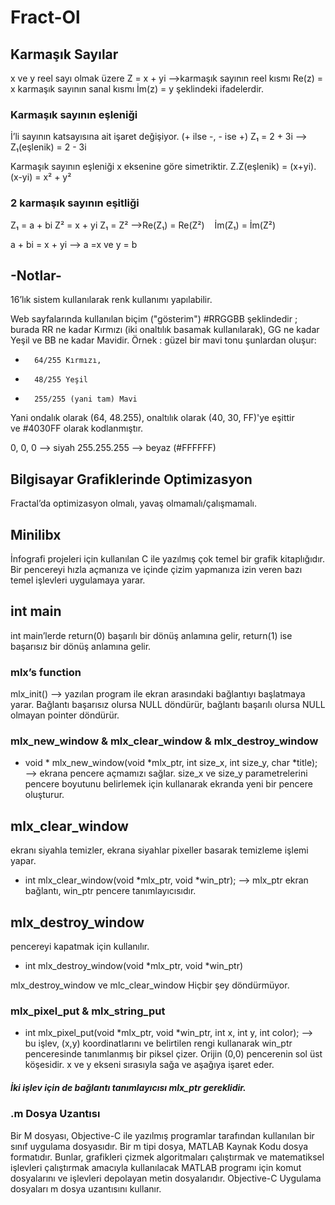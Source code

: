 # **Fract-Ol**

## **Karmaşık Sayılar**

x ve y reel sayı olmak üzere
Z = x + yi ——>karmaşık sayının reel kısmı Re(z) = x
			karmaşık sayının sanal kısmı İm(z) = y
şeklindeki ifadelerdir.

### **Karmaşık sayının eşleniği**
İ’li sayının katsayısına ait işaret değişiyor. (+ ilse -, - ise +)
Z₁ = 2 + 3i —> Z₁(eşlenik) = 2 - 3i

Karmaşık sayının eşleniği x eksenine göre simetriktir.
Z.Z(eşlenik) = (x+yi).(x-yi) = x² + y²

### **2 karmaşık sayının eşitliği**
Z₁ = a + bi
Z² = x + yi
Z₁ = Z²	—>Re(Z₁) = Re(Z²)
		   İm(Z₁) = İm(Z²)

a + bi = x + yi —-> a =x ve y = b



## **-Notlar-**
16’lık sistem kullanılarak renk kullanımı yapılabilir.

Web sayfalarında kullanılan biçim ("gösterim") #RRGGBB şeklindedir ; burada RR ne kadar Kırmızı (iki onaltılık basamak kullanılarak), GG ne kadar Yeşil ve BB ne kadar Mavidir.
Örnek : güzel bir mavi tonu şunlardan oluşur:
* 		64/255 Kırmızı,
* 		48/255 Yeşil
* 		255/255 (yani tam) Mavi
Yani ondalık olarak (64, 48.255), onaltılık olarak (40, 30, FF)'ye eşittir ve #4030FF olarak kodlanmıştır.

0, 0, 0 —> siyah
255.255.255 —> beyaz (#FFFFFF)



## **Bilgisayar Grafiklerinde Optimizasyon**

Fractal’da optimizasyon olmalı, yavaş olmamalı/çalışmamalı.



## **Minilibx**

İnfografi projeleri için kullanılan C ile yazılmış çok temel bir grafik kitaplığıdır. Bir pencereyi hızla açmanıza ve içinde çizim yapmanıza izin veren bazı temel işlevleri uygulamaya yarar.

## **int main**

int main’lerde return(0) başarılı bir dönüş anlamına gelir, return(1) ise başarısız bir dönüş anlamına gelir.

### **mlx’s function**

mlx_init() —> yazılan program ile ekran arasındaki bağlantıyı başlatmaya yarar. Bağlantı başarısız olursa NULL döndürür, bağlantı başarılı olursa NULL olmayan pointer döndürür. 

### **mlx_new_window & mlx_clear_window & mlx_destroy_window**

* void * mlx_new_window(void *mlx_ptr, int size_x, int size_y, char *title); —> ekrana pencere açmamızı sağlar. size_x ve size_y parametrelerini pencere boyutunu belirlemek için kullanarak ekranda yeni bir pencere oluşturur. 

## **mlx_clear_window**
ekranı siyahla temizler, ekrana siyahlar pixeller basarak temizleme işlemi yapar.

* int     mlx_clear_window(void *mlx_ptr, void *win_ptr); —> mlx_ptr ekran bağlantı, win_ptr pencere tanımlayıcısıdır.
 
## **mlx_destroy_window**
pencereyi kapatmak için kullanılır.

* int     mlx_destroy_window(void *mlx_ptr, void *win_ptr)

mlx_destroy_window ve mlc_clear_window Hiçbir şey döndürmüyor.

### **mlx_pixel_put & mlx_string_put**

* int mlx_pixel_put(void *mlx_ptr, void *win_ptr, int x, int y, int color); —> bu işlev, (x,y) koordinatlarını ve belirtilen rengi kullanarak win_ptr penceresinde tanımlanmış bir piksel çizer. 
Orijin (0,0) pencerenin sol üst köşesidir. x ve y ekseni sırasıyla sağa ve aşağıya işaret eder.

##### **İki işlev için de bağlantı tanımlayıcısı mlx_ptr gereklidir.** #####

### **.m Dosya Uzantısı**

Bir M dosyası, Objective-C ile yazılmış programlar tarafından kullanılan bir sınıf uygulama dosyasıdır. 
Bir m tipi dosya, MATLAB Kaynak Kodu dosya formatıdır. 
Bunlar, grafikleri çizmek algoritmaları çalıştırmak ve matematiksel işlevleri çalıştırmak amacıyla kullanılacak MATLAB programı için komut dosyalarını ve işlevleri depolayan metin dosyalarıdır. 
Objective-C Uygulama dosyaları m dosya uzantısını kullanır.
